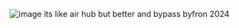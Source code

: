![image](https://github.com/notjoeski/oni-clintv2/assets/158794937/33cf8ce8-83d2-4929-b1cd-cd958b37deda)
its like air hub but better and bypass byfron 2024
